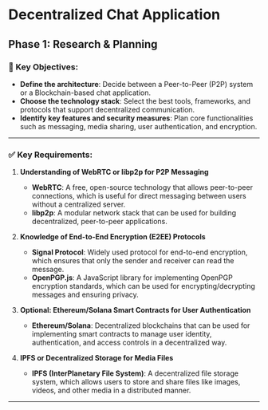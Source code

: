 # Decentralized Chat Application
## Phase 1: Research & Planning 

### 🎯 Key Objectives:
- **Define the architecture**: Decide between a Peer-to-Peer (P2P) system or a Blockchain-based chat application.
- **Choose the technology stack**: Select the best tools, frameworks, and protocols that support decentralized communication.
- **Identify key features and security measures**: Plan core functionalities such as messaging, media sharing, user authentication, and encryption.

---

### ✅ Key Requirements:
1. **Understanding of WebRTC or libp2p for P2P Messaging**
   - **WebRTC**: A free, open-source technology that allows peer-to-peer connections, which is useful for direct messaging between users without a centralized server.
   - **libp2p**: A modular network stack that can be used for building decentralized, peer-to-peer applications.

2. **Knowledge of End-to-End Encryption (E2EE) Protocols**
   - **Signal Protocol**: Widely used protocol for end-to-end encryption, which ensures that only the sender and receiver can read the message.
   - **OpenPGP.js**: A JavaScript library for implementing OpenPGP encryption standards, which can be used for encrypting/decrypting messages and ensuring privacy.

3. **Optional: Ethereum/Solana Smart Contracts for User Authentication**
   - **Ethereum/Solana**: Decentralized blockchains that can be used for implementing smart contracts to manage user identity, authentication, and access controls in a decentralized way.

4. **IPFS or Decentralized Storage for Media Files**
   - **IPFS (InterPlanetary File System)**: A decentralized file storage system, which allows users to store and share files like images, videos, and other media in a distributed manner.

---
